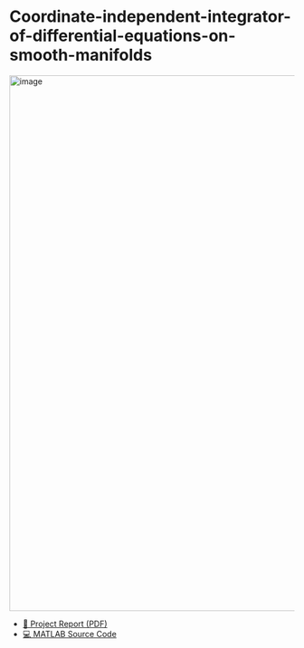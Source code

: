 # Coordinate-independent-integrator-of-differential-equations-on-smooth-manifolds
<img width="1919" height="947" alt="image" src="https://github.com/user-attachments/assets/331e31d9-9da2-4fab-974b-c69d8bf5b649" />

- [📄 Project Report (PDF)](report/Project_Report.pdf)
- [💻 MATLAB Source Code](src/main_script.m)
  
